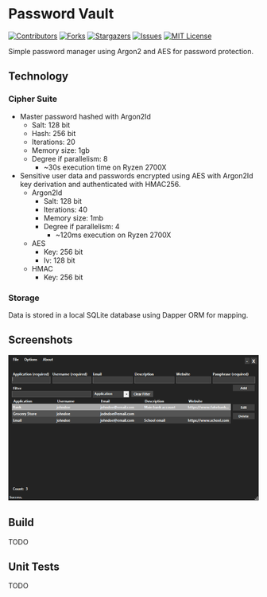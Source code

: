 # Password Vault

[![Contributors][contributors-shield]][contributors-url]
[![Forks][forks-shield]][forks-url]
[![Stargazers][stars-shield]][stars-url]
[![Issues][issues-shield]][issues-url]
[![MIT License][license-shield]][license-url]

Simple password manager using Argon2 and AES for password protection.

## Technology

### Cipher Suite

- Master password hashed with Argon2Id
  - Salt: 128 bit
  - Hash: 256 bit
  - Iterations: 20
  - Memory size: 1gb
  - Degree if parallelism: 8
    - ~30s execution time on Ryzen 2700X
- Sensitive user data and passwords encrypted using AES with Argon2Id key derivation and authenticated with HMAC256.
  - Argon2Id
    - Salt: 128 bit
    - Iterations: 40
    - Memory size: 1mb
    - Degree if parallelism: 4
      - ~120ms execution on Ryzen 2700X
  - AES
    - Key: 256 bit
    - Iv: 128 bit
  - HMAC
    - Key: 256 bit

### Storage

Data is stored in a local SQLite database using Dapper ORM for mapping.

## Screenshots

![Main](docs/resources/main.PNG)

## Build

TODO

## Unit Tests

TODO

[contributors-shield]: https://img.shields.io/github/contributors/othneildrew/Best-README-Template.svg?style=flat-square
[contributors-url]: https://github.com/willem445/PasswordVault/contributors
[forks-shield]: https://img.shields.io/github/forks/othneildrew/Best-README-Template.svg?style=flat-square
[forks-url]: https://github.com/willem445/PasswordVault/network/members
[stars-shield]: https://img.shields.io/github/stars/othneildrew/Best-README-Template.svg?style=flat-square
[stars-url]: https://github.com/willem445/PasswordVault/stargazers
[issues-shield]: https://img.shields.io/github/issues/othneildrew/Best-README-Template.svg?style=flat-square
[issues-url]: https://github.com/willem445/PasswordVault/issues
[license-shield]: https://img.shields.io/github/license/othneildrew/Best-README-Template.svg?style=flat-square
[license-url]: https://github.com/willem445/PasswordVault/blob/master/LICENSE